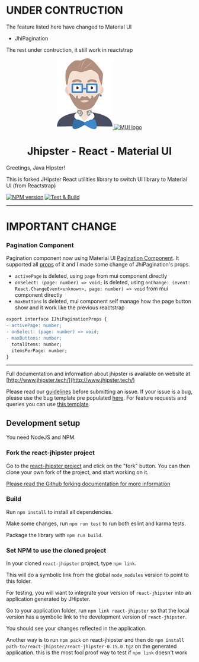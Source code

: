 
# UNDER CONTRUCTION
The feature listed here have changed to Material UI
* JhiPagination

The rest under contruction, it still work in reactstrap


<p align="center">
  <a href="http://www.jhipster.tech/" rel="noopener" target="_blank">
    <img width="150" src="https://raw.githubusercontent.com/jhipster/jhipster.github.io/main/images/logo/logo-jhipster2x.png" alt="MUI logo">
  </a>
  <a href="https://mui.com/" rel="noopener" target="_blank">
    <img width="150" src="https://mui.com/static/logo.svg" alt="MUI logo">
  </a>
</p>

<h1 align="center">Jhipster - React - Material UI</h1>

Greetings, Java Hipster!

This is forked JHipster React utilities library to switch UI library to Material UI (from Reactstrap)

[![NPM version][npm-image]][npm-url]
[![Test & Build](https://github.com/wlminus/react-jhipster-mui/actions/workflows/ci.yml/badge.svg)](https://github.com/wlminus/react-jhipster-mui/actions/workflows/ci.yml)

---
# IMPORTANT CHANGE

### Pagination Component
Pagination component now using Materiai UI [Pagination Component](https://mui.com/components/pagination/). It supported all [props](https://mui.com/api/pagination/) of it and I made some change of JhiPagination's props.

* `activePage` is deleted, using `page` from mui component directly
* `onSelect: (page: number) => void;` is deleted, using `onChange: (event: React.ChangeEvent<unknown>, page: number) => void` from mui component directly
* `maxButtons` is deleted, mui component self manage how the page button show and it work like the previous reactstrap

```diff
export interface IJhiPaginationProps {
- activePage: number;
- onSelect: (page: number) => void;
- maxButtons: number;
  totalItems: number;
  itemsPerPage: number;
}
```






---
Full documentation and information about jhipster is available on website at [http://www.jhipster.tech/](http://www.jhipster.tech/)

Please read our [guidelines](https://github.com/jhipster/generator-jhipster/CONTRIBUTING.md#submitting-an-issue) before submitting an issue. If your issue is a bug, please use the bug template pre populated [here](https://github.com/jhipster/generator-jhipster/issues/new). For feature requests and queries you can use [this template][feature-template].

[npm-image]: https://badge.fury.io/js/react-jhipster.svg
[npm-url]: https://npmjs.com/package/react-jhipster-mui

[feature-template]: https://github.com/jhipster/generator-jhipster/issues/new?body=*%20**Overview%20of%20the%20request**%0A%0A%3C!--%20what%20is%20the%20query%20or%20request%20--%3E%0A%0A*%20**Motivation%20for%20or%20Use%20Case**%20%0A%0A%3C!--%20explain%20why%20this%20is%20a%20required%20for%20you%20--%3E%0A%0A%0A*%20**Browsers%20and%20Operating%20System**%20%0A%0A%3C!--%20is%20this%20a%20problem%20with%20all%20browsers%20or%20only%20IE8%3F%20--%3E%0A%0A%0A*%20**Related%20issues**%20%0A%0A%3C!--%20has%20a%20similar%20issue%20been%20reported%20before%3F%20--%3E%0A%0A*%20**Suggest%20a%20Fix**%20%0A%0A%3C!--%20if%20you%20can%27t%20fix%20this%20yourself%2C%20perhaps%20you%20can%20point%20to%20what%20might%20be%0A%20%20causing%20the%20problem%20(line%20of%20code%20or%20commit)%20--%3E

## Development setup

You need NodeJS and NPM.

### Fork the react-jhipster project

Go to the [react-jhipster project](https://github.com/jhipster/react-jhipster) and click on the "fork" button. You can then clone your own fork of the project, and start working on it.

[Please read the Github forking documentation for more information](https://help.github.com/articles/fork-a-repo)

### Build

Run `npm install` to install all dependencies.

Make some changes, run `npm run test` to run both eslint and karma tests.

Package the library with `npm run build`.

### Set NPM to use the cloned project

In your cloned `react-jhipster` project, type `npm link`.

This will do a symbolic link from the global `node_modules` version to point to this folder.

For testing, you will want to integrate your version of `react-jhipster` into an application generated by JHipster.

Go to your application folder, run `npm link react-jhipster` so that the local version has a symbolic link to the development version of `react-jhipster`.

You should see your changes reflected in the application.

Another way is to run `npm pack` on react-jhipster and then do `npm install path-to/react-jhipster/react-jhipster-0.15.0.tgz` on the generated application. this is the most fool proof way to test if `npm link` doesn't work
